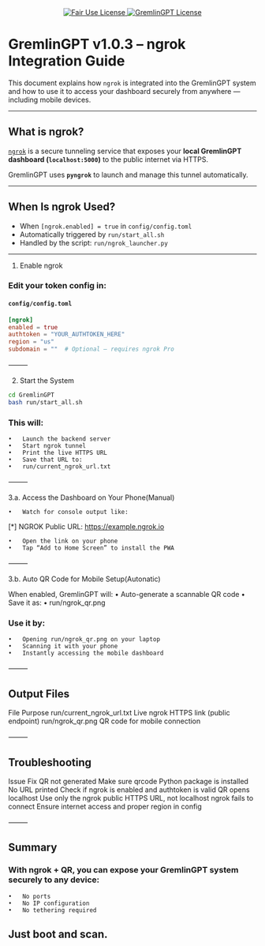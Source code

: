 <link rel="stylesheet" type="text/css" href="docs/custom.css">
<div align="center">
  <a
href="https://github.com/statikfintechllc/AscendAI/blob/master/About Us/LICENSE.md">
    <img src="https://img.shields.io/badge/FAIR%20USE-black?style=for-the-badge&logo=dragon&logoColor=gold" alt="Fair Use License"/>
  </a>
  <a href="https://github.com/statikfintechllc/AscendAI/blob/master/About Us/LICENSE.md">
    <img src="https://img.shields.io/badge/GREMLINGPT%20v1.0-darkred?style=for-the-badge&logo=dragon&logoColor=gold" alt="GremlinGPT License"/>
  </a>
</div>

# GremlinGPT v1.0.3 – ngrok Integration Guide

This document explains how `ngrok` is integrated into the GremlinGPT system and how to use it to access your dashboard securely from anywhere — including mobile devices.

---

## What is ngrok?

[`ngrok`](https://ngrok.com) is a secure tunneling service that exposes your **local GremlinGPT dashboard (`localhost:5000`)** to the public internet via HTTPS.

GremlinGPT uses **`pyngrok`** to launch and manage this tunnel automatically.

---

## When Is ngrok Used?

- When `[ngrok.enabled] = true` in `config/config.toml`
- Automatically triggered by `run/start_all.sh`
- Handled by the script: `run/ngrok_launcher.py`

---

1. Enable ngrok

### Edit your token config in:

#### `config/config.toml`
```toml
[ngrok]
enabled = true
authtoken = "YOUR_AUTHTOKEN_HERE"
region = "us"
subdomain = ""  # Optional — requires ngrok Pro
```

⸻

2. Start the System
```bash
cd GremlinGPT
bash run/start_all.sh
```

### This will:
	•	Launch the backend server
	•	Start ngrok tunnel
	•	Print the live HTTPS URL
	•	Save that URL to:
	•	run/current_ngrok_url.txt

⸻

3.a. Access the Dashboard on Your Phone(Manual)

	•	Watch for console output like:

[*] NGROK Public URL: https://example.ngrok.io

	•	Open the link on your phone
	•	Tap “Add to Home Screen” to install the PWA

⸻

3.b. Auto QR Code for Mobile Setup(Autonatic)

When enabled, GremlinGPT will:
	•	Auto-generate a scannable QR code
	•	Save it as:
	•	run/ngrok_qr.png

### Use it by:
	•	Opening run/ngrok_qr.png on your laptop
	•	Scanning it with your phone
	•	Instantly accessing the mobile dashboard

⸻

## Output Files

File
Purpose
run/current_ngrok_url.txt
Live ngrok HTTPS link (public endpoint)
run/ngrok_qr.png
QR code for mobile connection

⸻

## Troubleshooting

Issue
Fix
QR not generated
Make sure qrcode Python package is installed
No URL printed
Check if ngrok is enabled and authtoken is valid
QR opens localhost
Use only the ngrok public HTTPS URL, not localhost
ngrok fails to connect
Ensure internet access and proper region in config


⸻

## Summary

### With ngrok + QR, you can expose your GremlinGPT system securely to any device:
	•	No ports
	•	No IP configuration
	•	No tethering required

## Just boot and scan.

